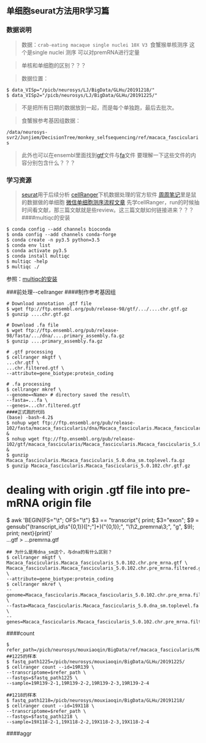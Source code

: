 ## 单细胞seurat方法用R学习篇
### 数据说明
> 数据：`crab-eating macaque single nuclei 10X V3 `食蟹猴单核测序 这个是single nuclei 测序 可以对premRNA进行定量

> 单核和单细胞的区别？？？

> 数据位置：
```
$ data_VISp="/picb/neurosys/LJ/BigData/GLHu/20191218/"
$ data_VISp2="/picb/neurosys/LJ/BigData/GLHu/20191225/"
```
> 不是把所有日期的数据放到一起，而是每个单独跑，最后去批次。

> 食蟹猴参考基因组数据： 

`/data/neurosys-svr2/Junjiem/DecisionTree/monkey_selfsequencing/ref/macaca_fascicularis` 

> 此外也可以在ensembl里面找到[gtf](ftp://ftp.ensembl.org/pub/release-102/gtf/macaca_fascicularis/Macaca_fascicularis.Macaca_fascicularis_5.0.102.chr.gtf.gz)文件与[fa](ensembleftp://ftp.ensembl.org/pub/release-102/fasta/macaca_fascicularis/dna/Macaca_fascicularis.Macaca_fascicularis_5.0.dna_sm.toplevel.fa.gz)文件
要理解一下这些文件的内容分别包含什么？？？

### 学习资源
> [seurat](https://satijalab.org/seurat/)用于后续分析
> [cellRanger](https://support.10xgenomics.com/single-cell-gene-expression/software/pipelines/latest/what-is-cell-ranger)下机数据处理的官方软件
> [周周笔记](https://github.com/small-west/single_cell_RNA_seq/blob/main/10xgenomics_data_preprocesing.md)里是鼠的数据做的单细胞
> [微信单细胞测序流程文章](https://mp.weixin.qq.com/s/jXxoRHC1FcHQMGbgPCADoA)
> 先学cellRanger，run的时候抽时间看文献，那三篇文献就是些review。这三篇文献如何链接进来？？？
####multiqc的安装
```
$ conda config --add channels bioconda
$ onda config --add channels conda-forge
$ conda create -n py3.5 python=3.5
$ conda env list
$ conda activate py3.5
$ conda install multiqc
$ multiqc -help
$ multiqc ./
```
参照：[multiqc的安装](https://www.jianshu.com/p/4783ffbb1347)

###前处理--cellranger
####制作参考基因组
```
# Download annotation .gtf file
$ wget ftp://ftp.ensembl.org/pub/release-98/gtf/.../....chr.gtf.gz
$ gunzip ....chr.gtf.gz

# Download .fa file
$ wget ftp://ftp.ensembl.org/pub/release-98/fasta/.../dna/....primary_assembly.fa.gz
$ gunzip ....primary_assembly.fa.gz

# .gtf processing 
$ cellranger mkgtf \
...chr.gtf \
...chr.filtered.gtf \
--attribute=gene_biotype:protein_coding

# .fa processing
$ cellranger mkref \
--genome=<Name> # directory saved the result\
--fasta=...fa \
--genes=...chr.filtered.gtf
####正式跑的代码
(base) -bash-4.2$ 
$ nohup wget ftp://ftp.ensembl.org/pub/release-102/fasta/macaca_fascicularis/dna/Macaca_fascicularis.Macaca_fascicularis_5.0.dna_sm.toplevel.fa.gz &
$ nohup wget ftp://ftp.ensembl.org/pub/release-102/gtf/macaca_fascicularis/Macaca_fascicularis.Macaca_fascicularis_5.0.102.chr.gtf.gz &
$ gunzip Macaca_fascicularis.Macaca_fascicularis_5.0.dna_sm.toplevel.fa.gz
$ gunzip Macaca_fascicularis.Macaca_fascicularis_5.0.102.chr.gtf.gz
```
# dealing with origin .gtf file into pre-mRNA origin file
$ awk 'BEGIN{FS="\t"; OFS="\t"} $3 == "transcript"{ print; $3="exon"; $9 = gensub("(transcript_id\\s\"{0,1})([^;\"]+)(\"{0,1});", "\\1\\2_premrna\\3;", "g", $9); print; next}{print}' \
       ...gtf > ...premrna.gtf
```
## 为什么是用dna_sm这个，与dna的有什么区别？
$ cellranger mkgtf \
Macaca_fascicularis.Macaca_fascicularis_5.0.102.chr.pre_mrna.gtf \
Macaca_fascicularis.Macaca_fascicularis_5.0.102.chr.pre_mrna.filtered.gtf \
--attribute=gene_biotype:protein_coding
$ cellranger mkref \
--genome=Macaca_fascicularis.Macaca_fascicularis_5.0.102.chr.pre_mrna.filtered \
--fasta=Macaca_fascicularis.Macaca_fascicularis_5.0.dna_sm.toplevel.fa \
--genes=Macaca_fascicularis.Macaca_fascicularis_5.0.102.chr.pre_mrna.filtered.gtf
```
####count
```
$ refer_path=/picb/neurosys/mouxiaoqin/BigData/ref/macaca_fascicularis/Macaca_fascicularis.Macaca_fascicularis_5.0.102.chr.pre_mrna.filtered
##1225的样本
$ fastq_path1225=/picb/neurosys/mouxiaoqin/BigData/GLHu/20191225/
$ cellranger count --id=19R139 \
--transcriptome=$refer_path \
--fastqs=$fastq_path1225 \
--sample=19R139-2-1,19R139-2-2,19R139-2-3,19R139-2-4

##1218的样本
$ fastq_path1218=/picb/neurosys/mouxiaoqin/BigData/GLHu/20191218/
$ cellranger count --id=19X118 \
--transcriptome=$refer_path \
--fastqs=$fastq_path1218 \
--sample=19X118-2-1,19X118-2-2,19X118-2-3,19X118-2-4
```
####aggr
```


```
